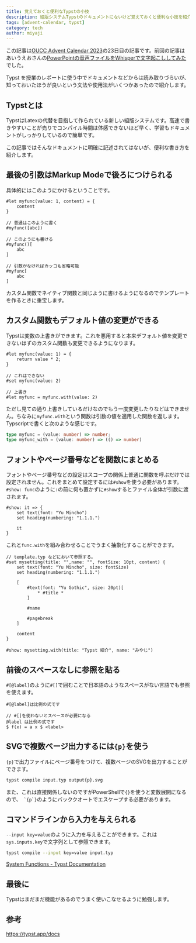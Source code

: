 ```yaml
---
title: 覚えておくと便利なTypstの小技
description: 組版システムTypstのドキュメントにないけど覚えておくと便利な小技を紹介します。
tags: [advent-calendar, typst]
category: tech
author: miyaji
---
```


この記事は[OUCC Advent Calendar 2023](https://adventar.org/calendars/9315)の23日目の記事です。前回の記事はあいうえおさんの[PowerPointの音声ファイルをWhisperで文字起こししてみた](/blog/articles/powerpoint-whisper)でした。

Typst を授業のレポートに使う中でドキュメントなどからは読み取りづらいが、知っておいたほうが良いという文法や使用法がいくつかあったので紹介します。

## Typstとは

TypstはLatexの代替を目指して作られている新しい組版システムです。高速で書きやすいことが売りでコンパイル時間は体感できないほど早く、学習もドキュメントがしっかりしているので簡単です。

この記事ではそんなドキュメントに明確に記述されてはないが、便利な書き方を紹介します。

## 最後の引数はMarkup Modeで後ろにつけられる

具体的にはこのようにかけるということです。

```typst
#let myfunc(value: 1, content) = {
    content
}

// 普通はこのように書く
#myfunc([abc])

// このようにも書ける
#myfunc()[
    abc
]

// 引数がなければカッコも省略可能
#myfunc[
    abc
]
```

カスタム関数でネイティブ関数と同じように書けるようになるのでテンプレートを作るときに重宝します。

## カスタム関数もデフォルト値の変更ができる

Typstは変数の上書きができます。これを悪用すると本来デフォルト値を変更できないはずのカスタム関数も変更できるようになります。

```typst
#let myfunc(value: 1) = {
    return value * 2;
}

// これはできない
#set myfunc(value: 2)

// 上書き
#let myfunc = myfunc.with(value: 2)
```

ただし見ての通り上書きしているだけなのでもう一度変更したりなどはできません。ちなみに`myfunc.with`という関数は引数の値を適用した関数を返します。Typscriptで書くと次のような感じです。

```typescript
type myfunc = (value: number) => number;
type myfunc_with = (value: number) => (() => number)
```

## フォントやページ番号などを関数にまとめる

フォントやページ番号などの設定はスコープの関係上普通に関数を呼ぶだけでは設定されません。これをまとめて設定するには`#show`を使う必要があります。`#show: func`のように`:`の前に何も置かずに`#show`するとファイル全体が引数に渡されます。

```typst
#show: it => {
    set text(font: "Yu Mincho")
    set heading(numbering: "1.1.1.")

    it
}
```

これと`func.with`を組み合わせることでうまく抽象化することができます。

```typst
// template.typ などにおいて参照する。
#set mysetting(title: "",name: "", fontSize: 10pt, content) {
    set text(font: "Yu Mincho", size: fontSize)
    set heading(numbering: "1.1.1.")

    [
        #text(font: "Yu Gothic", size: 20pt)[
            * #title *
        ]
        
        #name

        #pagebreak
    ]

    content
}

#show: mysetting.with(title: "Typst 紹介", name: "みやじ")
```

## 前後のスペースなしに参照を貼る

`#[@label]`のように`#[]`で囲むことで日本語のようなスペースがない言語でも参照を使えます。

```typst
#[@label]は比例の式です

// #[]を使わないとスペースが必要になる
@label は比例の式です
$ f(x) = a x $ <label>
```

## SVGで複数ページ出力するには`{p}`を使う

`{p}`で出力ファイルにページ番号をつけて、複数ページのSVGを出力することができます。

```bash
typst compile input.typ output{p}.svg
```

また、これは直接関係しないのですがPowerShellで`{}`を使うと変数展開になるので、`` `{p`}``のようにバッククオートでエスケープする必要があります。
## コマンドラインから入力を与えられる

`--input key=value`のように入力を与えることができます。これは`sys.inputs.key`で文字列として参照できます。

```bash
typst compile --input key=value input.typ
```

[System Functions - Typst Documentation](https://typst.app/docs/reference/foundations/sys/)

## 最後に

Typstはまだまだ機能があるのでうまく使いこなせるように勉強します。

## 参考

https://typst.app/docs
